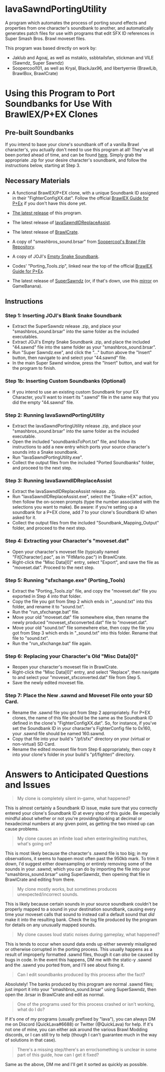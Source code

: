 # lavaSawndPortingUtility
A program which automates the process of porting sound effects and properties from one character's soundbank to another, and automatically generates patch files for use with programs that edit SFX ID references in Super Smash Bros. Brawl moveset files. 

This program was based directly on work by:
- Jaklub and Agoaj, as well as mstaklo, ssbbtailsfan, stickman and VILE (Sawndz, Super Sawndz)
- Soopercool101, as well as Kryal, BlackJax96, and libertyernie (BrawlLib, BrawlBox, BrawlCrate)

# Using this Program to Port Soundbanks for Use With BrawlEX/P+EX Clones
## Pre-built Soundbanks
If you intend to base your clone's soundbank off of a vanilla Brawl character's, you actually don't need to use this program at all! They've all been ported ahead of time, and can be found [here](https://drive.google.com/drive/folders/1Cb-1fEHXq6LIsUFkfyqixGgCxMRnP_PR).
Simply grab the appropriate .zip for your desire character's soundbank, and follow the instructions below, starting at Step 3.

## Necessary Materials
- A functional BrawlEX/P+EX clone, with a unique Soundbank ID assigned in their "FighterConfigXX.dat". Follow the official [BrawlEX Guide for P+Ex](https://docs.google.com/document/d/1ZoL_qDcwUpUXg82cKaUp-6D_AcfpFctoW6GXFY74_0k/edit#) if you don't have this done yet.

- [The latest release](https://github.com/QuickLava/lavaSawndPortingUtility/releases) of this program.

- The latest release of [lavaSawndIDReplaceAssist](https://github.com/QuickLava/lavaSawndIDReplaceAssist/releases).

- The latest release of [BrawlCrate](https://github.com/soopercool101/BrawlCrate/releases).

- A copy of "smashbros_sound.brsar" from [Soopercool's Brawl File Repository](https://gitlab.com/soopercool202/Super-Smash-Bros-Brawl/-/blob/USA/sound/smashbros_sound.brsar).

- A copy of JOJI's [Empty Snake Soundbank](https://ux.getuploader.com/ssbbhack/download/45).

- Codes' "Porting_Tools.zip", linked near the top of the official [BrawlEX Guide for P+Ex](https://docs.google.com/document/d/1ZoL_qDcwUpUXg82cKaUp-6D_AcfpFctoW6GXFY74_0k/edit#).

- The latest release of [SuperSawndz](http://forums.kc-mm.com/Gallery/BrawlView.php?Number=27683) (or, if that's down, use this [mirror](https://gamebanana.com/tools/6278) on GameBanana).

## Instructions

### Step 1: Inserting JOJI's Blank Snake Soundbank
- Extract the SuperSawndz release .zip, and place your "smashbros_sound.brsar" into the same folder as the included executables.
- Extract JOJI's Empty Snake Soundbank .zip, and place the included "44.sawnd" file into the same folder as your "smashbros_sound.brsar".
- Run "Super Sawndz.exe", and click the "..." button above the "Insert" button, then navigate to and select your "44.sawnd" file.
- In the main Super Sawnd window, press the "Insert" button, and wait for the program to finish.
### Step 1b: Inserting Custom Soundbanks (Optional)
- If you intend to use an existing custom Soundbank for your EX Character, you'll want to insert its ".sawnd" file in the same way that you did the empty "44.sawnd" file.
### Step 2: Running lavaSawndPortingUtility
- Extract the lavaSawndPortingUtility release .zip, and place your "smashbros_sound.brsar" into the same folder as the included executable.
- Open the included "soundbanksToPort.txt" file, and follow its instructions to add a new entry which ports your source character's sounds into a Snake soundbank.
- Run "lavaSawndPortingUtility.exe".
- Collect the output files from the included "Ported Soundbanks" folder, and proceed to the next step.
### Step 3: Running lavaSawndIDReplaceAssist
- Extract the lavaSawndIDReplaceAssist release .zip.
- Run "lavaSawndIDReplaceAssist.exe", select the "Snake->EX" action, then follow the on-screen prompts (type the number associated with the selections you want to make). Be aware: if you're setting up a soundbank for a P+EX clone, add 7 to your clone's Soundbank ID when asked for it.
- Collect the output files from the included "Soundbank_Mapping_Output" folder, and proceed to the next step.
### Step 4: Extracting your Character's "moveset.dat"
- Open your character's moveset file (typically named "Fit[Character].pac", as in "FitMario.pac") in BrawlCrate.
- Right-click the "Misc Data[0]" entry, select "Export", and save the file as "moveset.dat". Proceed to the next step.
### Step 5: Running "sfxchange.exe" (Porting_Tools)
- Extract the "Porting_Tools.zip" file, and copy the "moveset.dat" file you exported in Step 4 into that folder.
- Copy the file you got from Step 2 which ends in "_sound.txt" into this folder, and rename it to "sound.txt".
- Run the "run_sfxchange.bat" file.
- Move your old "moveset.dat" file somewhere else, then rename the newly produced "moveset_sfxconverted.dat" file to "moveset.dat".
- Move your old "sound.txt" file somewhere else, then copy the file you got from Step 3 which ends in "_sound.txt" into this folder. Rename that file to "sound.txt".
- Run the "run_sfxchange.bat" file again.
### Step 6: Replacing your Character's Old "Misc Data[0]"
- Reopen your character's moveset file in BrawlCrate.
- Right-click the "Misc Data[0]" entry, and select "Replace", then navigate to and select your "moveset_sfxconverted.dat" file from Step 5.
- Save the newly edited moveset file.
### Step 7: Place the New .sawnd and Moveset File onto your SD Card.
- Rename the .sawnd file you got from Step 2 appropriately. For P+EX clones, the name of this file should be the same as the Soundbank ID defined in the clone's "FighterConfigXX.dat". So, for instance, if you've set the Soundbank ID in your character's FighterConfig file to 0x160, your .sawnd file should be named 160.sawnd.
- Copy that file into your build's "/pf/sfx/" directory on your (virtual or non-virtual) SD Card.
- Rename the edited moveset file from Step 6 appropriately, then copy it into your clone's folder in your build's "pf/fighter/" directory.

# Answers to Anticipated Questions and Issues
>My clone is completely silent in-game, what happened?

This is almost certainly a Soundbank ID issue, make sure that you correctly entered your clone's Soundbank ID at every step of this guide. Be especially mindful about whether or not you're providing/looking at decimal or hexadecimal numbers at any given point, as getting the two mixed up can cause problems.

>My clone causes an infinite load when entering/exiting matches, what's going on?

This is most likely because the character's .sawnd file is too big; in my observations, it seems to happen most often past the 950kb mark. To trim it down, I'd suggest either downsampling or entirely removing some of the sounds in your .sawnd; which you can do by importing the file into your "smashbros_sound.brsar" using SuperSawndz, then opening that file in BrawlCrate and editing from there.

>My clone mostly works, but sometimes produces unexpected/incorrect sounds.

This is likely because certain sounds in your source soundbank couldn't be properly mapped to a sound in your destination soundbank, causing every time your moveset calls that sound to instead call a default sound that *did* make it into the resulting bank. Check the log file produced by the program for details on any unusually mapped sounds.

>My clone causes loud static noises during gameplay, what happened?

This is tends to occur when sound data ends up either severely misaligned or otherwise corrupted in the porting process. This usually happens as a result of improperly formatted .sawnd files, though it can *also* be caused by bugs in code. In the event this happens, DM me with the static-y .sawnd and the .sawnd you ported from, and I'll see about fixing it.

>Can I edit soundbanks produced by this process after the fact?

Absolutely! The banks produced by this program are normal .sawnd files; just import it into your "smashbros_sound.brsar" using SuperSawndz, then open the .brsar in BrawlCrate and edit as normal.

>One of the programs used for this process crashed or isn't working, what do I do?

If it's one of my programs (usually prefixed by "lava"), you can always DM me on Discord (QuickLava#6688) or Twitter (@QuickLava) for help. If it's not one of mine, you can either ask around the various Brawl Modding discords, or I can still try to help (though I can't guarantee much in the way of solutions in that case). 

>There's a missing step/there's an error/something is unclear in some part of this guide, how can I get it fixed?

Same as the above, DM me and I'll get it sorted as quickly as possible.
